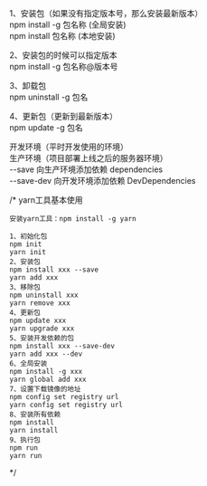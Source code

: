 1、安装包（如果没有指定版本号，那么安装最新版本）       
npm install -g 包名称 (全局安装)       
npm install 包名称 (本地安装)      

2、安装包的时候可以指定版本      
npm install -g 包名称@版本号      

3、卸载包       
npm uninstall -g 包名     

4、更新包（更新到最新版本）      
npm update -g 包名        

开发环境（平时开发使用的环境）     
生产环境（项目部署上线之后的服务器环境）        
--save 向生产环境添加依赖 dependencies       
--save-dev 向开发环境添加依赖 DevDependencies        

/*
    yarn工具基本使用

    安装yarn工具：npm install -g yarn

    1、初始化包
    npm init
    yarn init
    2、安装包
    npm install xxx --save
    yarn add xxx
    3、移除包
    npm uninstall xxx
    yarn remove xxx
    4、更新包
    npm update xxx
    yarn upgrade xxx
    5、安装开发依赖的包
    npm install xxx --save-dev
    yarn add xxx --dev
    6、全局安装
    npm install -g xxx
    yarn global add xxx
    7、设置下载镜像的地址
    npm config set registry url
    yarn config set registry url
    8、安装所有依赖
    npm install
    yarn install
    9、执行包
    npm run
    yarn run
*/